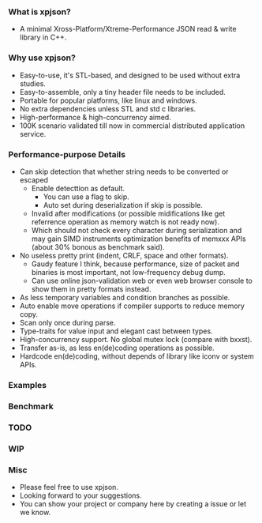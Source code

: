 
### What is xpjson?

- A minimal Xross-Platform/Xtreme-Performance JSON read & write library in C++.

### Why use xpjson?

- Easy-to-use, it's STL-based, and designed to be used without extra studies.
- Easy-to-assemble, only a tiny header file needs to be included.
- Portable for popular platforms, like linux and windows.
- No extra dependencies unless STL and std c libraries.
- High-performance & high-concurrency aimed.
- 100K scenario validated till now in commercial distributed application service.

### Performance-purpose Details

- Can skip detection that whether string needs to be converted or escaped
  - Enable detecttion as default.
    - You can use a flag to skip.
    - Auto set during deserialization if skip is possible.
  - Invalid after modifications (or possible midifications like get referrence operation as memory watch is not ready now).
  - Which should not check every character during serialization and may gain SIMD instruments optimization benefits of memxxx APIs (about 30% bonous as benchmark said).
- No useless pretty print (indent, CRLF, space and other formats).
  - Gaudy feature I think, because performance, size of packet and binaries is most important, not low-frequency debug dump.
  - Can use online json-validation web or even web browser console to show them in pretty formats instead.
- As less temporary variables and condition branches as possible.
- Auto enable move operations if compiler supports to reduce memory copy.
- Scan only once during parse.
- Type-traits for value input and elegant cast between types.
- High-concurrency support. No global mutex lock (compare with bxxst).
- Transfer as-is, as less en(de)coding operations as possible.
- Hardcode en(de)coding, without depends of library like iconv or system APIs.

### Examples

### Benchmark

### TODO

### WIP

### Misc

- Please feel free to use xpjson.
- Looking forward to your suggestions.
- You can show your project or company here by creating a issue or let we know.